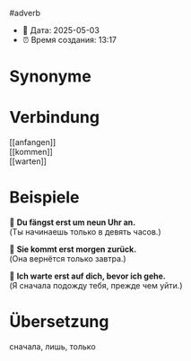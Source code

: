 #adverb
- 📍 Дата: 2025-05-03
- ⏰ Время создания: 13:17
# Synonyme

# Verbindung 
[[anfangen]]  
[[kommen]]  
[[warten]]
# Beispiele
🔹 **Du fängst erst um neun Uhr an.**  
(Ты начинаешь только в девять часов.)

🔹 **Sie kommt erst morgen zurück.**  
(Она вернётся только завтра.)

🔹 **Ich warte erst auf dich, bevor ich gehe.**  
(Я сначала подожду тебя, прежде чем уйти.)
# Übersetzung
сначала, лишь, только